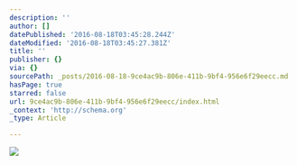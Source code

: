 ```yaml
---
description: ''
author: []
datePublished: '2016-08-18T03:45:28.244Z'
dateModified: '2016-08-18T03:45:27.381Z'
title: ''
publisher: {}
via: {}
sourcePath: _posts/2016-08-18-9ce4ac9b-806e-411b-9bf4-956e6f29eecc.md
hasPage: true
starred: false
url: 9ce4ac9b-806e-411b-9bf4-956e6f29eecc/index.html
_context: 'http://schema.org'
_type: Article

---
```

![](https://the-grid-user-content.s3-us-west-2.amazonaws.com/52bdc090-7c15-4b20-bb35-edb5c769c3de.jpg)